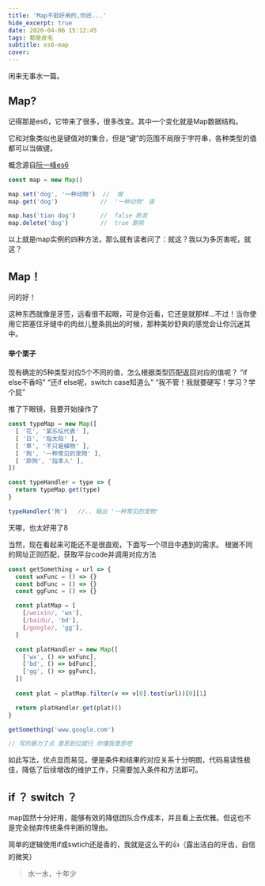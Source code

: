 ```yaml
---
title: 'Map不挺好用的,你还...'
hide_excerpt: true
date: 2020-04-06 15:12:45
tags: 都是皮毛
subtitle: es6-map
cover: 
---
```


闲来无事水一篇。

## Map?

记得那是es6，它带来了很多，很多改变。其中一个变化就是Map数据结构。

它和对象类似也是键值对的集合，但是“键”的范围不局限于字符串，各种类型的值都可以当做键。

概念源自[阮一峰es6](https://es6.ruanyifeng.com/#docs/set-map#Map)

```js
const map = new Map()

map.set('dog', '一种动物')  //  增
map.get('dog')            //  '一种动物' 查

map.has('tian dog')       //  false 断言
map.delete('dog')         //  true 删除
```

以上就是map实例的四种方法，那么就有读者问了：就这？我以为多厉害呢，就这？

## Map！

问的好！

这种东西就像是牙签，远看很不起眼，可是你近看，它还是就那样...不过！当你使用它把塞住牙缝中的肉丝儿整条挑出的时候，那种美妙舒爽的感觉会让你沉迷其中。

#### 举个栗子

现有确定的5种类型对应5个不同的值，怎么根据类型匹配返回对应的值呢？
“if else不香吗”
“还if else呢，switch case知道么”
“我不管！我就要硬写！学习？学个屁”

推了下眼镜，我要开始操作了
```js
const typeMap = new Map([
  [ '花', '某乐坛代表' ],
  [ '日', '指太阳' ],
  [ '草', '不只是植物' ],
  [ '狗', '一种常见的宠物' ],
  [ '舔狗', '指本人' ],
])

const typeHandler = type => {
  return typeMap.get(type)
}

typeHandler('狗')   //.. 输出 '一种常见的宠物'

```

天哪，也太好用了8

当然，现在看起来可能还不是很直观，下面写一个项目中遇到的需求。
根据不同的网址正则匹配，获取平台code并调用对应方法

```js
const getSomething = url => {
  const wxFunc = () => {}
  const bdFunc = () => {}
  const ggFunc = () => {}

  const platMap = [
    [/weixin/, 'wx'],
    [/baidu/, 'bd'],
    [/google/, 'gg'],
  ]

  const platHandler = new Map([
    ['wx', () => wxFunc],
    ['bd', () => bdFunc],
    ['gg', () => ggFunc],
  ])
  
  const plat = platMap.filter(v => v[0].test(url))[0][1]

  return platHandler.get(plat)()
}

getSomething('www.google.com')

// 写的暴力了点 意思到位就行 你懂我意思吧
```

如此写法，优点显而易见，便是条件和结果的对应关系十分明朗，代码易读性极佳，降低了后续增改的维护工作，只需要加入条件和方法即可。

## if ？ switch ？

map固然十分好用，能够有效的降低团队合作成本，并且看上去优雅。但这也不是完全抛弃传统条件判断的理由。

简单的逻辑使用if或swtich还是香的，我就是这么干的👍（露出洁白的牙齿，自信的微笑）


> 水一水，十年少

